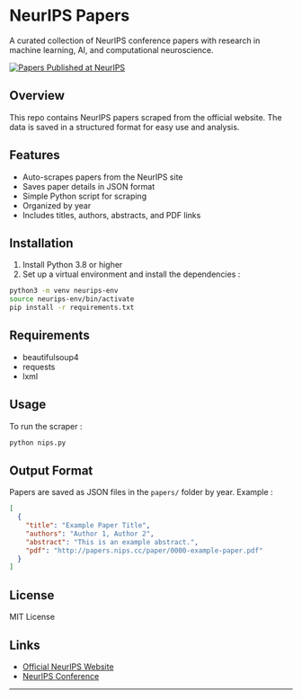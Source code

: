 # NeurIPS Papers

A curated collection of NeurIPS conference papers with research in machine learning, AI, and computational neuroscience.

[![Papers Published at NeurIPS](https://user-images.githubusercontent.com/18662067/90985024-a1c32f80-e596-11ea-8804-c3fcbfae2b2b.png)](http://papers.nips.cc/)

## Overview

This repo contains NeurIPS papers scraped from the official website. The data is saved in a structured format for easy use and analysis.

## Features

- Auto-scrapes papers from the NeurIPS site
- Saves paper details in JSON format
- Simple Python script for scraping
- Organized by year
- Includes titles, authors, abstracts, and PDF links

## Installation

1. Install Python 3.8 or higher
2. Set up a virtual environment and install the dependencies :

```bash
python3 -m venv neurips-env
source neurips-env/bin/activate
pip install -r requirements.txt
```

## Requirements

- beautifulsoup4
- requests
- lxml

## Usage

To run the scraper :

```bash
python nips.py
```

## Output Format

Papers are saved as JSON files in the `papers/` folder by year. Example :

```json
[
  {
    "title": "Example Paper Title",
    "authors": "Author 1, Author 2",
    "abstract": "This is an example abstract.",
    "pdf": "http://papers.nips.cc/paper/0000-example-paper.pdf"
  }
]
```

## License

MIT License

## Links

- [Official NeurIPS Website](http://papers.nips.cc/)
- [NeurIPS Conference](https://neurips.cc/)

---
